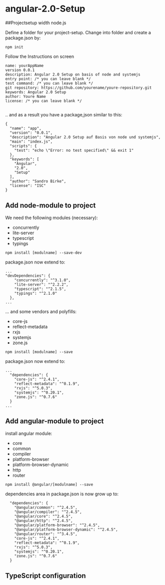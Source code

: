 # angular-2.0-Setup

##Projectsetup width node.js

Define a folder for your project-setup. Change into folder and create a package.json by:

```
npm init
```
Follow the Instructions on screen 

```
name: yourAppName
version 0.0.1
description: Angular 2.0 Setup on basis of node and systemjs
entry point: /* you can leave blank */
test command: /* you can leave blank */
git repository: https://github.com/yourename/youre-repository.git 
keywords: Angular 2.0 Setup
author: Youre Name
license: /* you can leave blank */


```
.. and as a result you have a package,json similar to this: 

```
{
  "name": "app",
  "version": "0.0.1",
  "description": "Angular 2.0 Setup auf Basis von node und systemjs",
  "main": "index.js",
  "scripts": {
    "test": "echo \"Error: no test specified\" && exit 1"
  },
  "keywords": [
    "Angular",
    "2.0",
    "Setup"
  ],
  "author": "Sandro Birke",
  "license": "ISC"
}
```
## Add node-module to project
We need the following modules (necessary):
* concurrently
* lite-server
* typescript
* typings

```
npm install [modulname] --save-dev
```
package.json now extend to:
```
...
"devDependencies": {
    "concurrently": "^3.1.0",
    "lite-server": "^2.2.2",
    "typescript": "^2.1.5",
    "typings": "^2.1.0"
  },
...
```
... and some vendors and polyfills:
* core-js
* reflect-metadata
* rxjs
* systemjs
* zone.js
```
npm install [modulname] --save
```
package.json now extend to:
```
...
  "dependencies": {
    "core-js": "^2.4.1",
    "reflect-metadata": "^0.1.9",
    "rxjs": "^5.0.3",
    "systemjs": "^0.20.1",
    "zone.js": "^0.7.6"
  }
...
```
## Add angular-module to project
install angular module:
* core
* common
* compiler
* platform-browser
* platform-browser-dynamic
* http
* router
```
npm install @angular/[modulname] --save
```
dependencies area in package.json is now grow up to:
```
  "dependencies": {
    "@angular/common": "^2.4.5",
    "@angular/compiler": "^2.4.5",
    "@angular/core": "^2.4.5",
    "@angular/http": "^2.4.5",
    "@angular/platform-browser": "^2.4.5",
    "@angular/platform-browser-dynamic": "^2.4.5",
    "@angular/router": "^3.4.5",
    "core-js": "^2.4.1",
    "reflect-metadata": "^0.1.9",
    "rxjs": "^5.0.3",
    "systemjs": "^0.20.1",
    "zone.js": "^0.7.6"
  }
```
## TypeScript configuration

